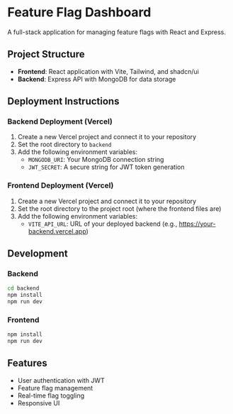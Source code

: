 
# Feature Flag Dashboard

A full-stack application for managing feature flags with React and Express.

## Project Structure

- **Frontend**: React application with Vite, Tailwind, and shadcn/ui
- **Backend**: Express API with MongoDB for data storage

## Deployment Instructions

### Backend Deployment (Vercel)

1. Create a new Vercel project and connect it to your repository
2. Set the root directory to `backend`
3. Add the following environment variables:
   - `MONGODB_URI`: Your MongoDB connection string
   - `JWT_SECRET`: A secure string for JWT token generation

### Frontend Deployment (Vercel)

1. Create a new Vercel project and connect it to your repository
2. Set the root directory to the project root (where the frontend files are)
3. Add the following environment variables:
   - `VITE_API_URL`: URL of your deployed backend (e.g., https://your-backend.vercel.app)

## Development

### Backend
```bash
cd backend
npm install
npm run dev
```

### Frontend
```bash
npm install
npm run dev
```

## Features

- User authentication with JWT
- Feature flag management
- Real-time flag toggling
- Responsive UI

